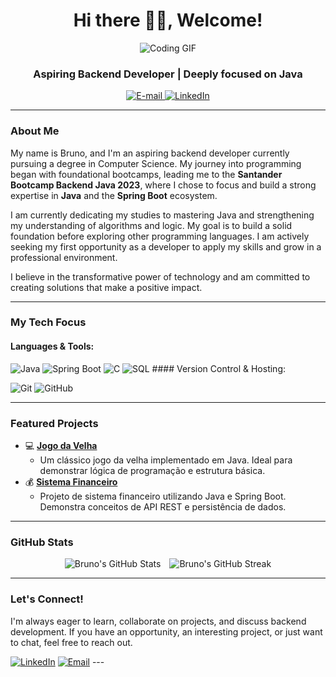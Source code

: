 <h1 align="center">
  Hi there 👋🏻, Welcome!
</h1>

<div align="center">
  <img src="https://miro.medium.com/v2/resize:fit:1000/1*dxbvVHJkUh5HagZ7HI0nFw.gif" alt="Coding GIF"/>
</div>

<h3 align="center">
  Aspiring Backend Developer | Deeply focused on Java
</h3>

<div align="center">
  <a href="mailto:bruno.trabalhos@outlook.com">
    <img src="https://img.shields.io/badge/-email-020114?style=for-the-badge&logo=microsoft-outlook&logoColor=EBD03E&color=FFF" alt="E-mail">
  </a>
  <a href="https://www.linkedin.com/in/bruno-angelo-089a62243/">
    <img src="https://img.shields.io/badge/-LinkedIn-0077B5?style=for-the-badge&logo=linkedin&logoColor=white" alt="LinkedIn">
  </a>
</div>

---

### About Me

My name is Bruno, and I'm an aspiring backend developer currently pursuing a degree in Computer Science. My journey into programming began with foundational bootcamps, leading me to the **Santander Bootcamp Backend Java 2023**, where I chose to focus and build a strong expertise in **Java** and the **Spring Boot** ecosystem.

I am currently dedicating my studies to mastering Java and strengthening my understanding of algorithms and logic. My goal is to build a solid foundation before exploring other programming languages. I am actively seeking my first opportunity as a developer to apply my skills and grow in a professional environment.

I believe in the transformative power of technology and am committed to creating solutions that make a positive impact.

---

### My Tech Focus

#### Languages & Tools:

![Java](https://img.shields.io/badge/Java-ED8B00?style=for-the-badge&logo=openjdk&logoColor=white)
![Spring Boot](https://img.shields.io/badge/Spring%20Boot-66BB66?style=for-the-badge&logo=spring-boot&logoColor=white) ![C](https://img.shields.io/badge/c-%2300599C.svg?style=for-the-badge&logo=c&logoColor=white) ![SQL](https://img.shields.io/badge/SQL-4479A1?style=for-the-badge&logo=mysql&logoColor=white) #### Version Control & Hosting:

![Git](https://img.shields.io/badge/Git-F05032.svg?style=for-the-badge&logo=Git&logoColor=white)
![GitHub](https://img.shields.io/badge/GitHub-181717.svg?style=for-the-badge&logo=GitHub&logoColor=white)

---

### Featured Projects

* 💻 **[Jogo da Velha](https://github.com/BrunoAngelo12/jogodavelha)**
    * Um clássico jogo da velha implementado em Java. Ideal para demonstrar lógica de programação e estrutura básica.
* 💰 **[Sistema Financeiro](https://github.com/BrunoAngelo12/teste-TGID)**
    * Projeto de sistema financeiro utilizando Java e Spring Boot. Demonstra conceitos de API REST e persistência de dados.

---

### GitHub Stats

<div align="center">
  <img src="https://github-readme-stats.vercel.app/api?username=BrunoAngelo12&theme=dark&show_icons=true&icon_color=000&title_color=FFF&text_color=FFF" alt="Bruno's GitHub Stats" style="margin-right: 10px;"/>
  <img src="https://github-readme-streak-stats.herokuapp.com/?user=BrunoAngelo12&theme=dark" alt="Bruno's GitHub Streak"/>
</div>

---

### Let's Connect!

I'm always eager to learn, collaborate on projects, and discuss backend development. If you have an opportunity, an interesting project, or just want to chat, feel free to reach out.

[![LinkedIn](https://img.shields.io/badge/LinkedIn-0077B5?style=for-the-badge&logo=linkedin&logoColor=white)](https://www.linkedin.com/in/bruno-angelo-089a62243/)
[![Email](https://img.shields.io/badge/Email-D14836?style=for-the-badge&logo=gmail&logoColor=white)](mailto:bruno.trabalhos@outlook.com) ---
